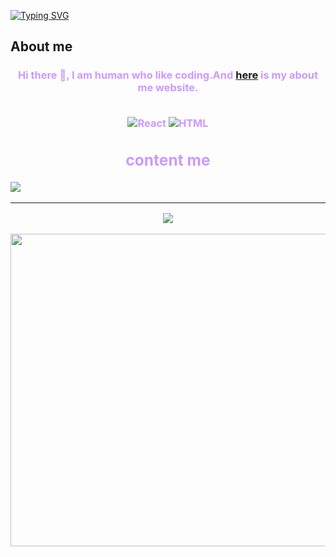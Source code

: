 [![Typing SVG](http://readme-typing-svg.herokuapp.com?font=Fira+Code&weight=800&size=30&pause=1000&width=435&lines=Hello+Phone)](https://git.io/typing-svg)

## About me
<h3 style="text-align: center;"><span style="color: #cc99ff;">Hi there 👋,  I am human who like coding.And <a href="https://hellophone.tk">here</a> is my about me website. <br>
<br>

![React](https://camo.githubusercontent.com/ab4c3c731a174a63df861f7b118d6c8a6c52040a021a552628db877bd518fe84/68747470733a2f2f696d672e736869656c64732e696f2f62616467652f72656163742d2532333230323332612e7376673f7374796c653d666f722d7468652d6261646765266c6f676f3d7265616374266c6f676f436f6c6f723d253233363144414642)
![HTML](https://img.shields.io/badge/-html5-333333?style=for-the-badge&logo=html5)

    
    
## content me
<p align="left"> 
    <a href="https://discord.gg/U3DW4cNkMd" target="_blank"> <img src="https://img.icons8.com/color/48/000000/discord.png"/> </a>
    <hr>
    <img src="https://discord.c99.nl/widget/theme-3/622373851333918720.png"/>
</p>

<div align="left">
  <img height="500em" width="700em" src="https://metrics.lecoq.io/hello1234316" />
</div>
